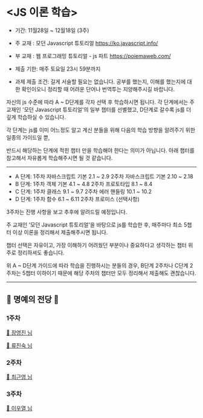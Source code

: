 # <JS 이론 학습>

-   기간: 11월28일 ~ 12월18일 (3주)
-   주 교재 : 모던 Javascript 튜토리얼 https://ko.javascript.info/
-   부 교재 : 웹 프로그래밍 튜토리얼 - js 파트 https://poiemaweb.com/

-   제출 기한: 매주 토요일 23시 59분까지

-   과제 제출 조건: 길게 서술할 필요는 없습니다. 공부를 했는지, 이해를 했는지에 대한 확인이오니 정리할 때 어려운 단어나 번역투는 지양해주시길 바랍니다.

자신의 js 수준에 따라 A ~ D단계를 각자 선택 후 학습하시면 됩니다.
각 단계에서는 주 교재인 '모던 Javascript 튜토리얼'의 일부 챕터를 선별했고, D단계로 갈수록 js를 더 깊게 학습하실 수 있습니다.

각 단계는 js를 이미 어느정도 알고 계신 분들을 위해 다음의 학습 방향을 알려주기 위한 일종의 가이드일 뿐,

반드시 해당하는 단계에 적힌 챕터 만을 학습해야 한다는 의미가 아닙니다.
아래 챕터를 참고해서 자유롭게 학습해주시면 될 것 같습니다.

---

-   A 단계: 1주차 자바스크립트 기본 2.1 ~ 2.9
    2주차 자바스크립트 기본 2.10 ~ 2.18
-   B 단계: 1주차 객체 기본 4.1 ~ 4.8
    2주차 프로토타입 8.1 ~ 8.4
-   C 단계: 1주차 클래스 9.1 ~ 9.7
    2주차 에러 핸들링 10.1 ~ 10.2
-   D 단계: 1주차 함수 6.1 ~ 6.11
    2주차 프로미스 (선택사항)

3주차는 진행 사항을 보고 추후에 알려드릴 예정입니다.

주 교재인 '모던 Javascript 튜토리얼'을 바탕으로 js를 학습한 후, 매주마다 최소 5챕터 이상 이론을 정리해서 제출해주시면 됩니다.

챕터 선택은 자유이고, 가장 이해하기 어려웠던 부분이나 중요하다고 생각하는 챕터 위주로 정리하셔도 좋습니다.

위 A ~ D단계 가이드에 따라 학습을 진행하시는 분들의 경우, B단계 2주차나 C단계 2주차는 5챕터 이하이기 때문에 해당 주차의 챕터만 모두 정리해서 제출해도 괜찮습니다.

---

## 👑 명예의 전당 👑

### 1주차
[👑 장영진 님](./%EC%9E%A5%EC%98%81%EC%A7%84/%EC%9E%A5%EC%98%81%EC%A7%84_1%EC%A3%BC%EC%B0%A8.md)

[👑 류진숙 님](./%EB%A5%98%EC%A7%84%EC%88%99/%EB%A5%98%EC%A7%84%EC%88%99_1%EC%A3%BC%EC%B0%A8.md)


### 2주차
[👑 최근영 님](./%EC%B5%9C%EA%B7%BC%EC%98%81/%EC%B5%9C%EA%B7%BC%EC%98%81_2%EC%A3%BC%EC%B0%A8/%EC%B5%9C%EA%B7%BC%EC%98%81_2%EC%A3%BC%EC%B0%A8.md)


### 3주차
[👑 이우열 님](./%EC%9D%B4%EC%9A%B0%EC%97%B4/%EC%9D%B4%EC%9A%B0%EC%97%B4_3%EC%A3%BC%EC%B0%A8.md)
